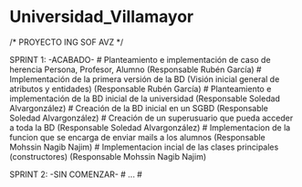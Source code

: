 # Universidad_Villamayor

/*	PROYECTO ING SOF AVZ	*/

SPRINT 1:	-ACABADO-
	# Planteamiento e implementación de caso de herencia Persona, Profesor, Alumno (Responsable Rubén García)
	# Implementación de la primera versión de la BD (Visión inicial general de atributos y entidades)  (Responsable Rubén García)
	# Planteamiento e implementación de la BD inicial de la universidad (Responsable Soledad Alvargonzález)
	# Creación de la BD inicial en un SGBD (Responsable Soledad Alvargonzález)
	# Creación de un superusuario que pueda acceder a toda la BD (Responsable Soledad Alvargonzález)
	# Implementacion de la funcion que se encarga de enviar mails a los alumnos (Responsable Mohssin Nagib Najim)
	# Implementacion incial de las clases principales (constructores) (Responsable Mohssin Nagib Najim)
	



SPRINT 2:	-SIN COMENZAR-
	# ...
	# 
